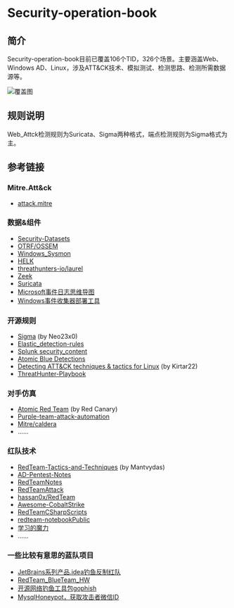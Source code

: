 # Security-operation-book

## 简介

Security-operation-book目前已覆盖106个TID，326个场景。主要涵盖Web、Windows AD、Linux，涉及ATT&CK技术、模拟测试、检测思路、检测所需数据源等。

![覆盖图](img/index.png)

## 规则说明

Web_Attck检测规则为Suricata、Sigma两种格式，端点检测规则为Sigma格式为主。


## 参考链接

### Mitre.Att&ck

- [attack.mitre](https://attack.mitre.org/)

### 数据&组件

- [Security-Datasets](https://github.com/OTRF/Security-Datasets/)
- [OTRF/OSSEM](https://github.com/OTRF/OSSEM)
- [Windows_Sysmon](https://github.com/SwiftOnSecurity/sysmon-config)
- [HELK](https://github.com/Cyb3rWard0g/HELK)
- [threathunters-io/laurel](https://github.com/threathunters-io/laurel)
- [Zeek](https://github.com/zeek/zeek)
- [Suricata](https://github.com/OISF/suricata)
- [Microsoft事件日志思维导图](https://github.com/mdecrevoisier/Microsoft-eventlog-mindmap)
- [Windows事件收集器部署工具](https://github.com/mdecrevoisier/Windows-WEC-server_auto-deploy#windows-event-collector-deployment-toolkit)


### 开源规则

- [Sigma](https://github.com/Neo23x0/sigma) (by Neo23x0)
- [Elastic_detection-rules](https://github.com/elastic/detection-rules/tree/main/rules)
- [Splunk security_content](https://github.com/splunk/security_content/tree/develop/detections)
- [Atomic Blue Detections](https://eqllib.readthedocs.io/en/latest/atomicblue.html)
- [Detecting ATT&CK techniques & tactics for Linux](https://github.com/Kirtar22/Litmus_Test) (by Kirtar22)
- [ThreatHunter-Playbook](https://github.com/OTRF/ThreatHunter-Playbook)

### 对手仿真

- [Atomic Red Team](https://github.com/redcanaryco/atomic-red-team)  (by Red Canary)
- [Purple-team-attack-automation](https://github.com/praetorian-inc/purple-team-attack-automation/wiki/Available-Modules)
- [Mitre/caldera](https://github.com/mitre/caldera)
- ......

### 红队技术

- [RedTeam-Tactics-and-Techniques](https://github.com/mantvydasb/RedTeam-Tactics-and-Techniques) (by Mantvydas)
- [AD-Pentest-Notes](https://github.com/chriskaliX/AD-Pentest-Notes)
- [RedTeamNotes](https://github.com/biggerduck/RedTeamNotes)
- [RedTeamAttack](https://github.com/r0eXpeR/RedTeamAttack)
- [hassan0x/RedTeam](https://github.com/hassan0x/RedTeam)
- [Awesome-CobaltStrike](https://github.com/zer0yu/Awesome-CobaltStrike)
- [RedTeamCSharpScripts](https://github.com/Mr-Un1k0d3r/RedTeamCSharpScripts)
- [redteam-notebookPublic](https://github.com/foobarto/redteam-notebook)
- [学习的魔力](http://bitvijays.github.io/)
- ......

### 一些比较有意思的蓝队项目

- [JetBrains系列产品.idea钓鱼反制红队](https://github.com/CC11001100/idea-project-fish-exploit)
- [RedTeam_BlueTeam_HW](https://github.com/Mr-xn/RedTeam_BlueTeam_HW)
- [开源网络钓鱼工具包gophish](https://github.com/gophish/gophish)
- [MysqlHoneypot，获取攻击者微信ID](https://github.com/heikanet/MysqlHoneypot)
